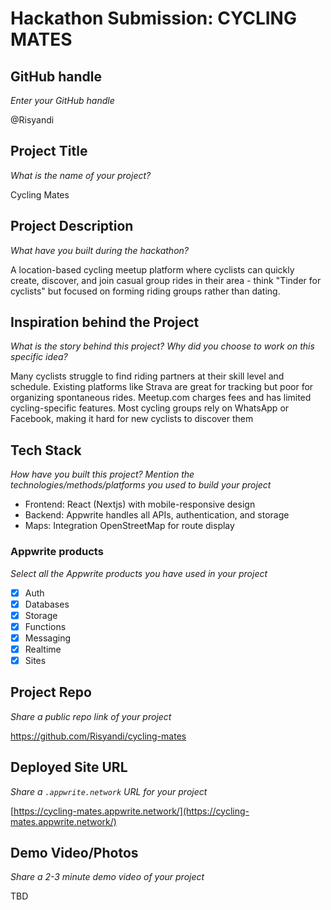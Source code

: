 # Hackathon Submission: CYCLING MATES

## GitHub handle

_Enter your GitHub handle_  

@Risyandi

## Project Title

_What is the name of your project?_

Cycling Mates

## Project Description

_What have you built during the hackathon?_

A location-based cycling meetup platform where cyclists can quickly create, discover, and join casual group rides in their area - think "Tinder for cyclists" but focused on forming riding groups rather than dating.

## Inspiration behind the Project  

_What is the story behind this project? Why did you choose to work on this specific idea?_

Many cyclists struggle to find riding partners at their skill level and schedule. Existing platforms like Strava are great for tracking but poor for organizing spontaneous rides. Meetup.com charges fees and has limited cycling-specific features. Most cycling groups rely on WhatsApp or Facebook, making it hard for new cyclists to discover them

## Tech Stack

_How have you built this project? Mention the technologies/methods/platforms you used to build your project_  

- Frontend: React (Nextjs) with mobile-responsive design  
- Backend: Appwrite handles all APIs, authentication, and storage
- ​Maps: Integration OpenStreetMap for route display

### Appwrite products

_Select all the Appwrite products you have used in your project_  

- [X] Auth
- [X] Databases
- [X] Storage
- [X] Functions
- [X] Messaging
- [X] Realtime
- [X] Sites

## Project Repo  

_Share a public repo link of your project_  

<https://github.com/Risyandi/cycling-mates>

## Deployed Site URL

_Share a `.appwrite.network` URL for your project_

[https://cycling-mates.appwrite.network/](https://cycling-mates.appwrite.network/)

## Demo Video/Photos  

_Share a 2-3 minute demo video of your project_  

TBD
